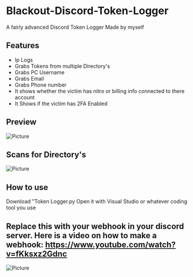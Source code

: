 # Blackout-Discord-Token-Logger
A fairly advanced Discord Token Logger Made by myself

## Features
- Ip Logs
- Grabs Tokens from multiple Directory's 
- Grabs PC Username
- Grabs Email
- Grabs Phone number
- It shows whether the victim has nitro or billing info connected to there account 
- It Shows if the victim has 2FA Enabled


## Preview
![Picture](https://cdn.discordapp.com/attachments/847548138020667405/849344630894231602/unknown.png)

## Scans for Directory's
![Picture](https://media.discordapp.net/attachments/847548138020667405/849346235319844916/unknown.png)


## How to use
Download "Token Logger.py
Open it with Visual Studio or whatever coding tool you use
## Replace this with your webhook in your discord server. Here is a video on how to make a webhook: https://www.youtube.com/watch?v=fKksxz2Gdnc
![Picture](https://media.discordapp.net/attachments/847548138020667405/849346896026664970/unknown.png)
